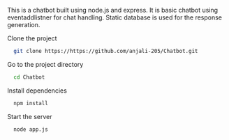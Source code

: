 This is a chatbot built using node.js and express. It is basic chatbot using eventaddlistner for chat handling. 
Static database is used for the response generation. 

Clone the project

```bash
  git clone https://https://github.com/anjali-205/Chatbot.git
```

Go to the project directory

```bash
  cd Chatbot
```

Install dependencies

```bash
  npm install
```

Start the server

```bash
  node app.js
```

